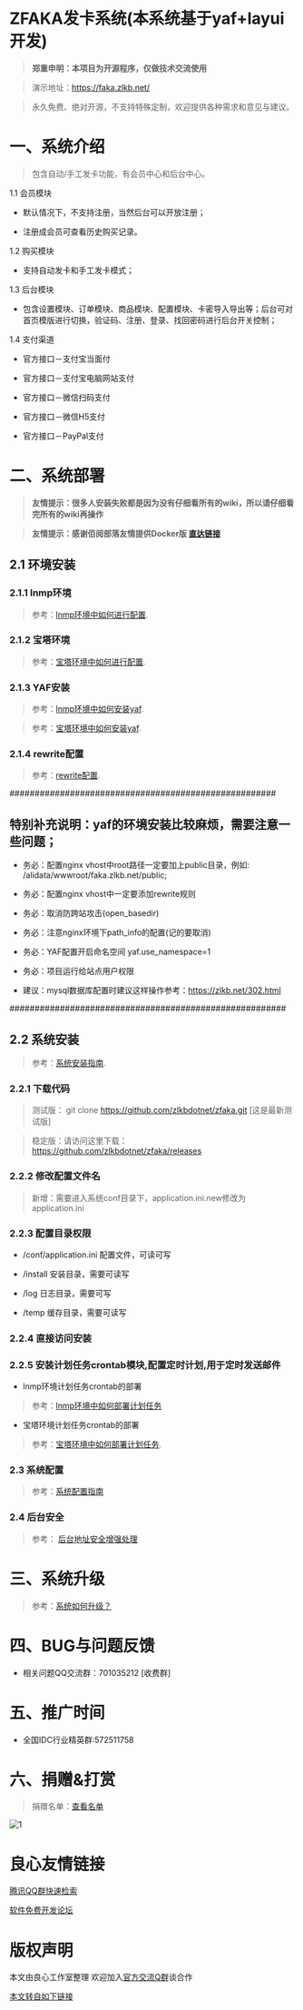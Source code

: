 # ZFAKA发卡系统(本系统基于yaf+layui开发)

>**郑重申明：本项目为开源程序，仅做技术交流使用**

>演示地址：https://faka.zlkb.net/

>永久免费、绝对开源，不支持特殊定制，欢迎提供各种需求和意见与建议。


# 一、系统介绍
>包含自动/手工发卡功能，有会员中心和后台中心。

1.1 会员模块
* 默认情况下，不支持注册，当然后台可以开放注册；

* 注册成会员可查看历史购买记录。
	
1.2 购买模块
* 支持自动发卡和手工发卡模式；

1.3 后台模块
* 包含设置模块、订单模块、商品模块、配置模块、卡密导入导出等；后台可对首页模版进行切换，验证码、注册、登录、找回密码进行后台开关控制；
	
1.4 支付渠道
* 官方接口－支付宝当面付

* 官方接口－支付宝电脑网站支付

* 官方接口－微信扫码支付

* 官方接口－微信H5支付

* 官方接口－PayPal支付

# 二、系统部署
>**友情提示：很多人安装失败都是因为没有仔细看所有的wiki，所以请仔细看完所有的wiki再操作**

>**友情提示：感谢佰阅部落友情提供Docker版 [直达链接](http://u.720life.cn/g/54145d0471d91890860f7f8463c03046f0cc031f9f6d8c21e760db7ef8c30593fa2fcf40f618dad474f3ff44a18eeefc)**

## 2.1 环境安装

### 2.1.1 lnmp环境
>参考：[lnmp环境中如何进行配置](http://u.720life.cn/g/54145d0471d91890860f7f8463c03046031c7bccd03c46a8faea9f691967be4c206c856d6cac752bd70bc44d346a4e6c5cfde3ff3cb2443bd2b40a8e6b25818ef6f32ff20c4c3c641ea419ae09fb45105ab2cb8298c17257f7badaa86a803e9c3fc23f3c663a32d7e4a95eadf6619ab6f550628f1d2614a1d1d27517f1622cc7).

### 2.1.2 宝塔环境
>参考：[宝塔环境中如何进行配置](http://u.720life.cn/g/54145d0471d91890860f7f8463c03046031c7bccd03c46a8faea9f691967be4c1c5468c2df75481a42b65404fb90017ed7f9ed11caa4bfe5c0aec15acef0d20edfb28055b4e9de5a7f07fe21ea21a96c818430db97143d46f08d427222ee8ac9c9265815469881545378b82b45ba39e9d8eb3124ae68b98e7741220cd6683c11d05bddc46893d91da8a6c6513f56c031).

### 2.1.3 YAF安装
>参考：[lnmp环境中如何安装yaf](http://u.720life.cn/g/54145d0471d91890860f7f8463c03046031c7bccd03c46a8faea9f691967be4c206c856d6cac752bd70bc44d346a4e6c5cfde3ff3cb2443bd2b40a8e6b25818ef6f32ff20c4c3c641ea419ae09fb4510b5791d3c0a9a0102837745fc951e958a8b0a06d109e4d8d13840e61cc743051e).

>参考：[宝塔环境中如何安装yaf](http://u.720life.cn/g/54145d0471d91890860f7f8463c03046031c7bccd03c46a8faea9f691967be4c1c5468c2df75481a42b65404fb90017ed7f9ed11caa4bfe5c0aec15acef0d20edfb28055b4e9de5a7f07fe21ea21a96c818430db97143d46f08d427222ee8ac91771d7603612ac98cde24622c00496872079981dcb42895743931f2ddabc2646).

### 2.1.4 rewrite配置
>参考：[rewrite配置](http://u.720life.cn/g/54145d0471d91890860f7f8463c03046031c7bccd03c46a8faea9f691967be4c078938af24e4e14f511d017c389620bae5b083debc693f3b45ddc11c37551b3dc16fdec69c6754521eb526a6bce4e552).

 #####################################################  

## 特别补充说明：yaf的环境安装比较麻烦，需要注意一些问题；

* 务必：配置nginx vhost中root路径一定要加上public目录，例如:  /alidata/wwwroot/faka.zlkb.net/public;

* 务必：配置nginx vhost中一定要添加rewrite规则

* 务必：取消防跨站攻击(open_basedir)

* 务必：注意nginx环境下path_info的配置(记的要取消)

* 务必：YAF配置开启命名空间 yaf.use_namespace=1

* 务必：项目运行给站点用户权限

* 建议：mysql数据库配置时建议这样操作参考：https://zlkb.net/302.html

 #######################################################  

## 2.2 系统安装
>参考：[系统安装指南](http://u.720life.cn/g/54145d0471d91890860f7f8463c03046031c7bccd03c46a8faea9f691967be4c78daab0600cc56d17e09b873bb5f501fe5e41d5c5fa05be1a0959a546172abbad662c9ac9867ef27e84620627fa66223f3a025b9dc971f45b7f0c0745ff8c1cf).

### 2.2.1 下载代码
>测试版：
 git clone https://github.com/zlkbdotnet/zfaka.git [这是最新测试版]  

>稳定版：请访问这里下载：https://github.com/zlkbdotnet/zfaka/releases

### 2.2.2 修改配置文件名
>新增：需要进入系统conf目录下，application.ini.new修改为 application.ini

### 2.2.3 配置目录权限

* /conf/application.ini 配置文件，可读可写

* /install  安装目录，需要可读写

* /log      日志目录，需要可写

* /temp     缓存目录，需要可读写

### 2.2.4 直接访问安装

### 2.2.5 安装计划任务crontab模块,配置定时计划,用于定时发送邮件
* lnmp环境计划任务crontab的部署
>参考：[lnmp环境中如何部署计划任务](http://u.720life.cn/g/54145d0471d91890860f7f8463c03046031c7bccd03c46a8faea9f691967be4c206c856d6cac752bd70bc44d346a4e6c5cfde3ff3cb2443bd2b40a8e6b25818ef6f32ff20c4c3c641ea419ae09fb45106387da3bd33faf867510c11f9c50245de235349893fdad342db53c1ae61e8d7cacacfe35309a0218e43a4d8afa9dd1f2ccad029a2f350a9f538eb992057e7036)

* 宝塔环境计划任务crontab的部署
>参考：[宝塔环境中如何部署计划任务](http://u.720life.cn/g/54145d0471d91890860f7f8463c03046031c7bccd03c46a8faea9f691967be4c1c5468c2df75481a42b65404fb90017ed7f9ed11caa4bfe5c0aec15acef0d20edfb28055b4e9de5a7f07fe21ea21a96c818430db97143d46f08d427222ee8ac9d618543ed5bf22f50fe1dbea046d292fc0687eccc0461282b0e104052e0d3ee5909312c44de6435aaddc0d97687ca9b7338f153335a6495b645e7112431cfbb0).

### 2.3 系统配置
>参考：[系统配置指南](http://u.720life.cn/g/54145d0471d91890860f7f8463c03046031c7bccd03c46a8faea9f691967be4c78daab0600cc56d17e09b873bb5f501f574ada4c33d4cfc56802b01b16ffa4c46f543d5185272051113ab6dfba688c2edec49edcc6621798eed05f0b4ef353c2)

### 2.4 后台安全
>参考： [后台地址安全增强处理](http://u.720life.cn/g/54145d0471d91890860f7f8463c03046031c7bccd03c46a8faea9f691967be4c78b3ed2fd06c92c176d5194d32c08d14a642b0264a2457de3a123f244e06ec58cbe35dd886a22f567d242261757fe6034e8e05fca161c1c931c9748fd386fcfd275dc5030e6400ea7944eacd2ea02716959a18961df380f0fe72bdf87844a08c121867c26260e7f79e635914890948a5)

# 三、系统升级
> 参考：[系统如何升级？](http://u.720life.cn/g/54145d0471d91890860f7f8463c03046031c7bccd03c46a8faea9f691967be4c78daab0600cc56d17e09b873bb5f501fe5e41d5c5fa05be1a0959a546172abbab4fb6cd64618f01b6d4e458dd3f0a7184e0c46ad8e4c978ff6df2abbb9ad5439a3425467e9bc350499bbb70fd6ec7d69)

# 四、BUG与问题反馈
* 相关问题QQ交流群：701035212 [收费群]
   
# 五、推广时间
* 全国IDC行业精英群:572511758

# 六、捐赠&打赏
>捐赠名单：[查看名单](http://u.720life.cn/g/54145d0471d91890860f7f8463c03046031c7bccd03c46a8faea9f691967be4c031921109ff877beeca348f8083c2d1d2dbb45bcff0308e00eeff966dc7a643ab4f9f2bfb0c355825f182aa792ddf1d6)

![1](https://github.com/zlkbdotnet/zfaka/blob/master/public/res/images/pay/supportme.jpg)



 # 良心友情链接

[腾讯QQ群快速检索](http://u.720life.cn/s/8cf73f7c)

[软件免费开发论坛](http://u.720life.cn/s/bbb01dc0)

# 版权声明 

本文由良心工作室整理 欢迎加入[官方交流Q群](https://u.720life.cn/s/f2316816)谈合作

[本文转自如下链接](http://u.720life.cn/g/2e71d0f0a5c601172267ba20d3a43c6ee93da047da6c38f5b8a2c52926d59feb91b92dc73bf3c73f380d56d508453cc998985a7ae0b98d172e17f9ea702cf3aa)